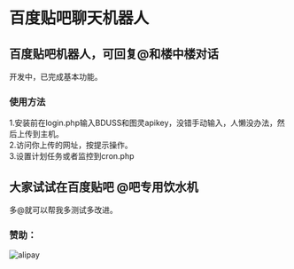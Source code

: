 百度贴吧聊天机器人
=========================
百度贴吧机器人，可回复@和楼中楼对话
-------------------------
 开发中，已完成基本功能。<br />
### 使用方法
 1.安装前在login.php输入BDUSS和图灵apikey，没错手动输入，人懒没办法，然后上传到主机。<br />
 2.访问你上传的网址，按提示操作。<br />
 3.设置计划任务或者监控到cron.php<br />
## 大家试试在百度贴吧 @吧专用饮水机
 多@就可以帮我多测试多改进。<br />
### 赞助：
![alipay](http://blog.gardel.cf/wp-content/uploads/alipay.jpg "alipay")
